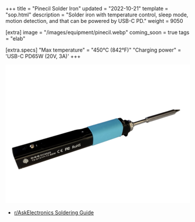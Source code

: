 +++
title = "Pinecil Solder Iron"
updated = "2022-10-21"
template = "sop.html"
description = "Solder iron with temperature control, sleep mode, motion detection, and that can be powered by USB-C PD."
weight = 9050

[extra]
image = "/images/equipment/pinecil.webp"
coming_soon = true
tags = "elab"

[extra.specs]
"Max temperature" = "450°C (842°F)"
"Charging power" = 'USB-C PD65W (20V, 3A)'
+++

![](/images/equipment/pinecil.webp)

- [r/AskElectronics Soldering Guide](https://www.reddit.com/r/AskElectronics/wiki/soldering/)
